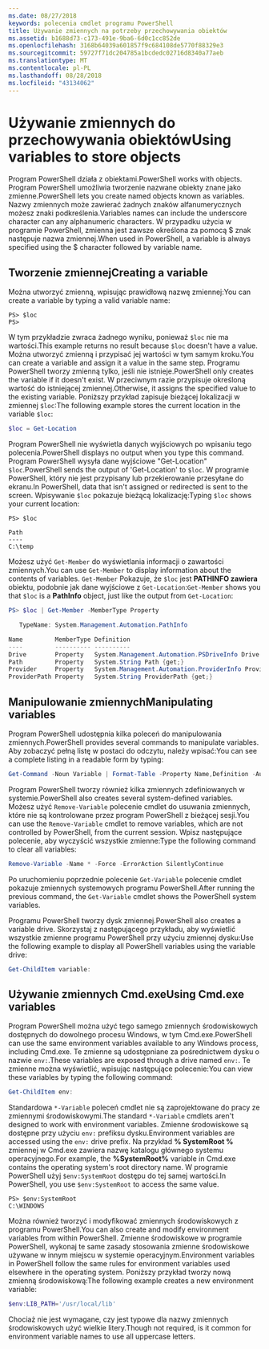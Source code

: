 ```yaml
---
ms.date: 08/27/2018
keywords: polecenia cmdlet programu PowerShell
title: Używanie zmiennych na potrzeby przechowywania obiektów
ms.assetid: b1688d73-c173-491e-9ba6-6d0c1cc852de
ms.openlocfilehash: 3168b64039a601857f9c684108de5770f88329e3
ms.sourcegitcommit: 59727f71dc204785a1bcdedc02716d8340a77aeb
ms.translationtype: MT
ms.contentlocale: pl-PL
ms.lasthandoff: 08/28/2018
ms.locfileid: "43134062"
---
```

# <a name="using-variables-to-store-objects"></a><span data-ttu-id="aa795-103">Używanie zmiennych do przechowywania obiektów</span><span class="sxs-lookup"><span data-stu-id="aa795-103">Using variables to store objects</span></span>

<span data-ttu-id="aa795-104">Program PowerShell działa z obiektami.</span><span class="sxs-lookup"><span data-stu-id="aa795-104">PowerShell works with objects.</span></span> <span data-ttu-id="aa795-105">Program PowerShell umożliwia tworzenie nazwane obiekty znane jako zmienne.</span><span class="sxs-lookup"><span data-stu-id="aa795-105">PowerShell lets you create named objects known as variables.</span></span>
<span data-ttu-id="aa795-106">Nazwy zmiennych może zawierać żadnych znaków alfanumerycznych możesz znaki podkreślenia.</span><span class="sxs-lookup"><span data-stu-id="aa795-106">Variables names can include the underscore character can any alphanumeric characters.</span></span> <span data-ttu-id="aa795-107">W przypadku użycia w programie PowerShell, zmienna jest zawsze określona za pomocą \$ znak następuje nazwa zmiennej.</span><span class="sxs-lookup"><span data-stu-id="aa795-107">When used in PowerShell, a variable is always specified using the \$ character followed by variable name.</span></span>

## <a name="creating-a-variable"></a><span data-ttu-id="aa795-108">Tworzenie zmiennej</span><span class="sxs-lookup"><span data-stu-id="aa795-108">Creating a variable</span></span>

<span data-ttu-id="aa795-109">Można utworzyć zmienną, wpisując prawidłową nazwę zmiennej:</span><span class="sxs-lookup"><span data-stu-id="aa795-109">You can create a variable by typing a valid variable name:</span></span>

```
PS> $loc
PS>
```

<span data-ttu-id="aa795-110">W tym przykładzie zwraca żadnego wyniku, ponieważ `$loc` nie ma wartości.</span><span class="sxs-lookup"><span data-stu-id="aa795-110">This example returns no result because `$loc` doesn't have a value.</span></span> <span data-ttu-id="aa795-111">Można utworzyć zmienną i przypisać jej wartości w tym samym kroku.</span><span class="sxs-lookup"><span data-stu-id="aa795-111">You can create a variable and assign it a value in the same step.</span></span> <span data-ttu-id="aa795-112">Programu PowerShell tworzy zmienną tylko, jeśli nie istnieje.</span><span class="sxs-lookup"><span data-stu-id="aa795-112">PowerShell only creates the variable if it doesn't exist.</span></span>
<span data-ttu-id="aa795-113">W przeciwnym razie przypisuje określoną wartość do istniejącej zmiennej.</span><span class="sxs-lookup"><span data-stu-id="aa795-113">Otherwise, it assigns the specified value to the existing variable.</span></span> <span data-ttu-id="aa795-114">Poniższy przykład zapisuje bieżącej lokalizacji w zmiennej `$loc`:</span><span class="sxs-lookup"><span data-stu-id="aa795-114">The following example stores the current location in the variable `$loc`:</span></span>

```powershell
$loc = Get-Location
```

<span data-ttu-id="aa795-115">Program PowerShell nie wyświetla danych wyjściowych po wpisaniu tego polecenia.</span><span class="sxs-lookup"><span data-stu-id="aa795-115">PowerShell displays no output when you type this command.</span></span> <span data-ttu-id="aa795-116">Program PowerShell wysyła dane wyjściowe "Get-Location" `$loc`.</span><span class="sxs-lookup"><span data-stu-id="aa795-116">PowerShell sends the output of 'Get-Location' to `$loc`.</span></span> <span data-ttu-id="aa795-117">W programie PowerShell, który nie jest przypisany lub przekierowanie przesyłane do ekranu.</span><span class="sxs-lookup"><span data-stu-id="aa795-117">In PowerShell, data that isn't assigned or redirected is sent to the screen.</span></span> <span data-ttu-id="aa795-118">Wpisywanie `$loc` pokazuje bieżącą lokalizację:</span><span class="sxs-lookup"><span data-stu-id="aa795-118">Typing `$loc` shows your current location:</span></span>

```
PS> $loc

Path
----
C:\temp
```

<span data-ttu-id="aa795-119">Możesz użyć `Get-Member` do wyświetlania informacji o zawartości zmiennych.</span><span class="sxs-lookup"><span data-stu-id="aa795-119">You can use `Get-Member` to display information about the contents of variables.</span></span> <span data-ttu-id="aa795-120">`Get-Member` Pokazuje, że `$loc` jest **PATHINFO zawiera** obiektu, podobnie jak dane wyjściowe z `Get-Location`:</span><span class="sxs-lookup"><span data-stu-id="aa795-120">`Get-Member` shows you that `$loc` is a **PathInfo** object, just like the output from `Get-Location`:</span></span>

```powershell
PS> $loc | Get-Member -MemberType Property

   TypeName: System.Management.Automation.PathInfo

Name         MemberType Definition
----         ---------- ----------
Drive        Property   System.Management.Automation.PSDriveInfo Drive {get;}
Path         Property   System.String Path {get;}
Provider     Property   System.Management.Automation.ProviderInfo Provider {...
ProviderPath Property   System.String ProviderPath {get;}
```

## <a name="manipulating-variables"></a><span data-ttu-id="aa795-121">Manipulowanie zmiennych</span><span class="sxs-lookup"><span data-stu-id="aa795-121">Manipulating variables</span></span>

<span data-ttu-id="aa795-122">Program PowerShell udostępnia kilka poleceń do manipulowania zmiennych.</span><span class="sxs-lookup"><span data-stu-id="aa795-122">PowerShell provides several commands to manipulate variables.</span></span> <span data-ttu-id="aa795-123">Aby zobaczyć pełną listę w postaci do odczytu, należy wpisać:</span><span class="sxs-lookup"><span data-stu-id="aa795-123">You can see a complete listing in a readable form by typing:</span></span>

```powershell
Get-Command -Noun Variable | Format-Table -Property Name,Definition -AutoSize -Wrap
```

<span data-ttu-id="aa795-124">Program PowerShell tworzy również kilka zmiennych zdefiniowanych w systemie.</span><span class="sxs-lookup"><span data-stu-id="aa795-124">PowerShell also creates several system-defined variables.</span></span> <span data-ttu-id="aa795-125">Możesz użyć `Remove-Variable` polecenie cmdlet do usuwania zmiennych, które nie są kontrolowane przez program PowerShell z bieżącej sesji.</span><span class="sxs-lookup"><span data-stu-id="aa795-125">You can use the `Remove-Variable` cmdlet to remove variables, which are not controlled by PowerShell, from the current session.</span></span> <span data-ttu-id="aa795-126">Wpisz następujące polecenie, aby wyczyścić wszystkie zmienne:</span><span class="sxs-lookup"><span data-stu-id="aa795-126">Type the following command to clear all variables:</span></span>

```powershell
Remove-Variable -Name * -Force -ErrorAction SilentlyContinue
```

<span data-ttu-id="aa795-127">Po uruchomieniu poprzednie polecenie `Get-Variable` polecenie cmdlet pokazuje zmiennych systemowych programu PowerShell.</span><span class="sxs-lookup"><span data-stu-id="aa795-127">After running the previous command, the `Get-Variable` cmdlet shows the PowerShell system variables.</span></span>

<span data-ttu-id="aa795-128">Programu PowerShell tworzy dysk zmiennej.</span><span class="sxs-lookup"><span data-stu-id="aa795-128">PowerShell also creates a variable drive.</span></span> <span data-ttu-id="aa795-129">Skorzystaj z następującego przykładu, aby wyświetlić wszystkie zmienne programu PowerShell przy użyciu zmiennej dysku:</span><span class="sxs-lookup"><span data-stu-id="aa795-129">Use the following example to display all PowerShell variables using the variable drive:</span></span>

```powershell
Get-ChildItem variable:
```

## <a name="using-cmdexe-variables"></a><span data-ttu-id="aa795-130">Używanie zmiennych Cmd.exe</span><span class="sxs-lookup"><span data-stu-id="aa795-130">Using Cmd.exe variables</span></span>

<span data-ttu-id="aa795-131">Program PowerShell można użyć tego samego zmiennych środowiskowych dostępnych do dowolnego procesu Windows, w tym Cmd.exe.</span><span class="sxs-lookup"><span data-stu-id="aa795-131">PowerShell can use the same environment variables available to any Windows process, including Cmd.exe.</span></span> <span data-ttu-id="aa795-132">Te zmienne są udostępniane za pośrednictwem dysku o nazwie `env:`.</span><span class="sxs-lookup"><span data-stu-id="aa795-132">These variables are exposed through a drive named `env:`.</span></span> <span data-ttu-id="aa795-133">Te zmienne można wyświetlić, wpisując następujące polecenie:</span><span class="sxs-lookup"><span data-stu-id="aa795-133">You can view these variables by typing the following command:</span></span>

```powershell
Get-ChildItem env:
```

<span data-ttu-id="aa795-134">Standardowa `*-Variable` poleceń cmdlet nie są zaprojektowane do pracy ze zmiennymi środowiskowymi.</span><span class="sxs-lookup"><span data-stu-id="aa795-134">The standard `*-Variable` cmdlets aren't designed to work with environment variables.</span></span> <span data-ttu-id="aa795-135">Zmienne środowiskowe są dostępne przy użyciu `env:` prefiksu dysku.</span><span class="sxs-lookup"><span data-stu-id="aa795-135">Environment variables are accessed using the `env:` drive prefix.</span></span> <span data-ttu-id="aa795-136">Na przykład **% SystemRoot %** zmiennej w Cmd.exe zawiera nazwę katalogu głównego systemu operacyjnego.</span><span class="sxs-lookup"><span data-stu-id="aa795-136">For example, the **%SystemRoot%** variable in Cmd.exe contains the operating system's root directory name.</span></span> <span data-ttu-id="aa795-137">W programie PowerShell użyj `$env:SystemRoot` dostępu do tej samej wartości.</span><span class="sxs-lookup"><span data-stu-id="aa795-137">In PowerShell, you use `$env:SystemRoot` to access the same value.</span></span>

```
PS> $env:SystemRoot
C:\WINDOWS
```

<span data-ttu-id="aa795-138">Można również tworzyć i modyfikować zmiennych środowiskowych z programu PowerShell.</span><span class="sxs-lookup"><span data-stu-id="aa795-138">You can also create and modify environment variables from within PowerShell.</span></span> <span data-ttu-id="aa795-139">Zmienne środowiskowe w programie PowerShell, wykonaj te same zasady stosowania zmienne środowiskowe używane w innym miejscu w systemie operacyjnym.</span><span class="sxs-lookup"><span data-stu-id="aa795-139">Environment variables in PowerShell follow the same rules for environment variables used elsewhere in the operating system.</span></span> <span data-ttu-id="aa795-140">Poniższy przykład tworzy nową zmienną środowiskową:</span><span class="sxs-lookup"><span data-stu-id="aa795-140">The following example creates a new environment variable:</span></span>

```powershell
$env:LIB_PATH='/usr/local/lib'
```

<span data-ttu-id="aa795-141">Chociaż nie jest wymagane, czy jest typowe dla nazwy zmiennych środowiskowych użyć wielkie litery.</span><span class="sxs-lookup"><span data-stu-id="aa795-141">Though not required, is it common for environment variable names to use all uppercase letters.</span></span>